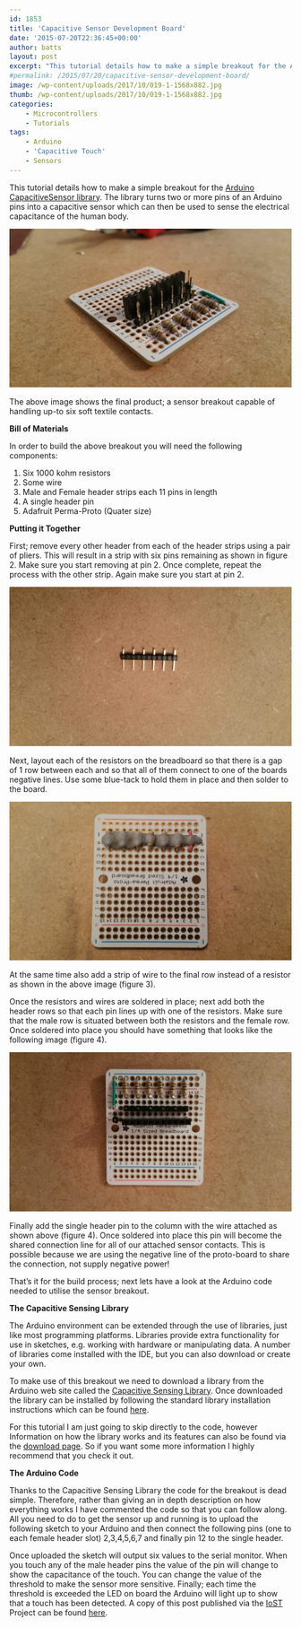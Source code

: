 ```yaml
---
id: 1853
title: 'Capacitive Sensor Development Board'
date: '2015-07-20T22:36:45+00:00'
author: batts
layout: post
excerpt: "This tutorial details how to make a simple breakout for the Arduino CapacitiveSensor library. The library turns two or more pins of an Arduino pins into a capacitive"
#permalink: /2015/07/20/capacitive-sensor-development-board/
image: /wp-content/uploads/2017/10/019-1-1568x882.jpg
thumb: /wp-content/uploads/2017/10/019-1-1568x882.jpg
categories:
    - Microcontrollers
    - Tutorials
tags:
    - Arduino
    - 'Capacitive Touch'
    - Sensors
---
```


This tutorial details how to make a simple breakout for the [Arduino CapacitiveSensor library](http://playground.arduino.cc/Main/CapacitiveSensor?from=Main.CapSense). The library turns two or more pins of an Arduino pins into a capacitive sensor which can then be used to sense the electrical capacitance of the human body.

[![019](/wp-content/uploads/2017/10/019-1024x576.jpg)](/wp-content/uploads/2017/10/019-1.jpg)

The above image shows the final product; a sensor breakout capable of handling up-to six soft textile contacts.

**Bill of Materials**

In order to build the above breakout you will need the following components:

1. Six 1000 kohm resistors
2. Some wire
3. Male and Female header strips each 11 pins in length
4. A single header pin
5. Adafruit Perma-Proto (Quater size)

 **Putting it Together**

First; remove every other header from each of the header strips using a pair of pliers. This will result in a strip with six pins remaining as shown in figure 2. Make sure you start removing at pin 2. Once complete, repeat the process with the other strip. Again make sure you start at pin 2.

[![005](/wp-content/uploads/2017/10/005-1-1024x576.jpg)](/wp-content/uploads/2017/10/005-1-1.jpg)

Next, layout each of the resistors on the breadboard so that there is a gap of 1 row between each and so that all of them connect to one of the boards negative lines. Use some blue-tack to hold them in place and then solder to the board.

[![006](/wp-content/uploads/2017/10/006-1024x576.jpg)](/wp-content/uploads/2017/10/006-1.jpg)

At the same time also add a strip of wire to the final row instead of a resistor as shown in the above image (figure 3).

Once the resistors and wires are soldered in place; next add both the header rows so that each pin lines up with one of the resistors. Make sure that the male row is situated between both the resistors and the female row. Once soldered into place you should have something that looks like the following image (figure 4).

[![017](/wp-content/uploads/2017/10/017-1024x576.jpg)](/wp-content/uploads/2017/10/017-1.jpg)

Finally add the single header pin to the column with the wire attached as shown above (figure 4). Once soldered into place this pin will become the shared connection line for all of our attached sensor contacts. This is possible because we are using the negative line of the proto-board to share the connection, not supply negative power!

That’s it for the build process; next lets have a look at the Arduino code needed to utilise the sensor breakout.

**The Capacitive Sensing Library**

The Arduino environment can be extended through the use of libraries, just like most programming platforms. Libraries provide extra functionality for use in sketches, e.g. working with hardware or manipulating data. A number of libraries come installed with the IDE, but you can also download or create your own.

To make use of this breakout we need to download a library from the Arduino web site called the [Capacitive Sensing Library](http://playground.arduino.cc/Main/CapacitiveSensor?from=Main.CapSense). Once downloaded the library can be installed by following the standard library installation instructions which can be found [here](https://www.arduino.cc/en/guide/libraries).

For this tutorial I am just going to skip directly to the code, however Information on how the library works and its features can also be found via the [download page](http://playground.arduino.cc/Main/CapacitiveSensor?from=Main.CapSense). So if you want some more information I highly recommend that you check it out.

**The Arduino Code**

Thanks to the Capacitive Sensing Library the code for the breakout is dead simple. Therefore, rather than giving an in depth description on how everything works I have commented the code so that you can follow along. All you need to do to get the sensor up and running is to upload the following sketch to your Arduino and then connect the following pins (one to each female header slot) 2,3,4,5,6,7 and finally pin 12 to the single header.

<script src="https://gist.github.com/dyadica/0195fc01473347b58390.js"></script>

Once uploaded the sketch will output six values to the serial monitor. When you touch any of the male header pins the value of the pin will change to show the capacitance of the touch. You can change the value of the threshold to make the sensor more sensitive. Finally; each time the threshold is exceeded the LED on board the Arduino will light up to show that a touch has been detected. A copy of this post published via the [IoST](http://aninternetofsoftthings.com) Project can be found [here](http://aninternetofsoftthings.com/blog/capacitive-sensor-development-board//).